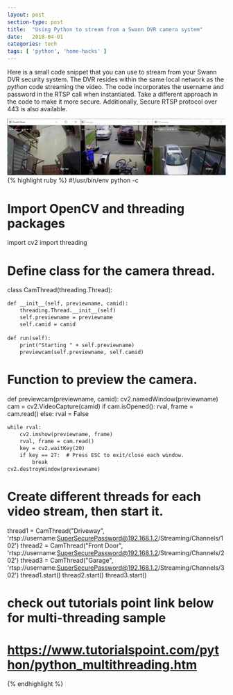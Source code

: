 ```yaml
---
layout: post
section-type: post
title:  "Using Python to stream from a Swann DVR camera system"
date:   2018-04-01
categories: tech
tags: [ 'python', 'home-hacks' ]
---
```


Here is a small code snippet that you can use to stream from your Swann DVR security system. The DVR resides within the same local network as the *python* code streaming the video.  The code incorporates the username and password in the RTSP call when instantiated.  Take a different approach in the code to make it more secure.  Additionally, Secure RTSP protocol over 443 is also available.  

![videocam](/gallery/videocam.png)
{% highlight ruby %}
#!/usr/bin/env python -c

# Import OpenCV and threading packages
import cv2
import threading

# Define class for the camera thread.
class CamThread(threading.Thread):

    def __init__(self, previewname, camid):
        threading.Thread.__init__(self)
        self.previewname = previewname
        self.camid = camid

    def run(self):
        print("Starting " + self.previewname)
        previewcam(self.previewname, self.camid)

# Function to preview the camera.
def previewcam(previewname, camid):
    cv2.namedWindow(previewname)
    cam = cv2.VideoCapture(camid)
    if cam.isOpened():
        rval, frame = cam.read()
    else:
        rval = False

    while rval:
        cv2.imshow(previewname, frame)
        rval, frame = cam.read()
        key = cv2.waitKey(20)
        if key == 27:  # Press ESC to exit/close each window.
            break
    cv2.destroyWindow(previewname)

# Create different threads for each video stream, then start it.
thread1 = CamThread("Driveway", 'rtsp://username:SuperSecurePassword@192.168.1.2/Streaming/Channels/102')
thread2 = CamThread("Front Door", 'rtsp://username:SuperSecurePassword@192.168.1.2/Streaming/Channels/202')
thread3 = CamThread("Garage", 'rtsp://username:SuperSecurePassword@192.168.1.2/Streaming/Channels/302')
thread1.start()
thread2.start()
thread3.start()

# check out tutorials point link below for multi-threading sample
# https://www.tutorialspoint.com/python/python_multithreading.htm

{% endhighlight %}